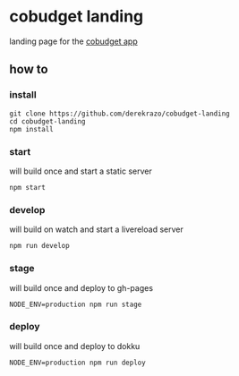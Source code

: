 # cobudget landing

landing page for the [cobudget app](https://github.com/open-app/cobudget)

## how to

### install

```
git clone https://github.com/derekrazo/cobudget-landing
cd cobudget-landing
npm install
```

### start

will build once and start a static server

```
npm start
```

### develop

will build on watch and start a livereload server

```
npm run develop
```

### stage

will build once and deploy to gh-pages

```
NODE_ENV=production npm run stage
```

### deploy

will build once and deploy to dokku

```
NODE_ENV=production npm run deploy
```
